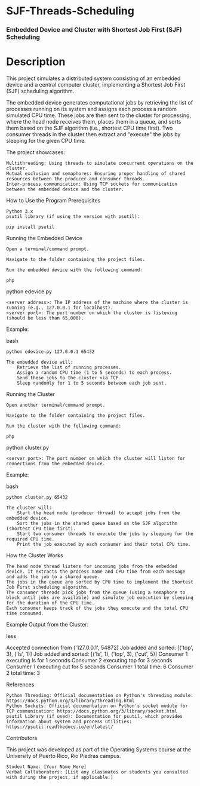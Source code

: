 # SJF-Threads-Scheduling

### Embedded Device and Cluster with Shortest Job First (SJF) Scheduling
# Description

This project simulates a distributed system consisting of an embedded device and a central computer cluster, implementing a Shortest Job First (SJF) scheduling algorithm.

The embedded device generates computational jobs by retrieving the list of processes running on its system and assigns each process a random simulated CPU time. These jobs are then sent to the cluster for processing, where the head node receives them, places them in a queue, and sorts them based on the SJF algorithm (i.e., shortest CPU time first). Two consumer threads in the cluster then extract and "execute" the jobs by sleeping for the given CPU time.

The project showcases:

    Multithreading: Using threads to simulate concurrent operations on the cluster.
    Mutual exclusion and semaphores: Ensuring proper handling of shared resources between the producer and consumer threads.
    Inter-process communication: Using TCP sockets for communication between the embedded device and the cluster.

How to Use the Program
Prerequisites

    Python 3.x
    psutil library (if using the version with psutil):

    pip install psutil

Running the Embedded Device

    Open a terminal/command prompt.

    Navigate to the folder containing the project files.

    Run the embedded device with the following command:

    php

python edevice.py <server address> <server port>

    <server address>: The IP address of the machine where the cluster is running (e.g., 127.0.0.1 for localhost).
    <server port>: The port number on which the cluster is listening (should be less than 65,000).

Example:

bash

    python edevice.py 127.0.0.1 65432

    The embedded device will:
        Retrieve the list of running processes.
        Assign a random CPU time (1 to 5 seconds) to each process.
        Send these jobs to the cluster via TCP.
        Sleep randomly for 1 to 5 seconds between each job sent.

Running the Cluster

    Open another terminal/command prompt.

    Navigate to the folder containing the project files.

    Run the cluster with the following command:

    php

python cluster.py <server port>

    <server port>: The port number on which the cluster will listen for connections from the embedded device.

Example:

bash

    python cluster.py 65432

    The cluster will:
        Start the head node (producer thread) to accept jobs from the embedded device.
        Sort the jobs in the shared queue based on the SJF algorithm (shortest CPU time first).
        Start two consumer threads to execute the jobs by sleeping for the required CPU time.
        Print the job executed by each consumer and their total CPU time.

How the Cluster Works

    The head node thread listens for incoming jobs from the embedded device. It extracts the process name and CPU time from each message and adds the job to a shared queue.
    The jobs in the queue are sorted by CPU time to implement the Shortest Job First scheduling algorithm.
    The consumer threads pick jobs from the queue (using a semaphore to block until jobs are available) and simulate job execution by sleeping for the duration of the CPU time.
    Each consumer keeps track of the jobs they execute and the total CPU time consumed.

Example Output from the Cluster:

less

Accepted connection from ('127.0.0.1', 54872)
Job added and sorted: [('top', 3), ('ls', 1)]
Job added and sorted: [('ls', 1), ('top', 3), ('cut', 5)]
Consumer 1 executing ls for 1 seconds
Consumer 2 executing top for 3 seconds
Consumer 1 executing cut for 5 seconds
Consumer 1 total time: 6
Consumer 2 total time: 3

References

    Python Threading: Official documentation on Python's threading module: https://docs.python.org/3/library/threading.html
    Python Sockets: Official documentation on Python's socket module for TCP communication: https://docs.python.org/3/library/socket.html
    psutil Library (if used): Documentation for psutil, which provides information about system and process utilities: https://psutil.readthedocs.io/en/latest/

Contributors

This project was developed as part of the Operating Systems course at the University of Puerto Rico, Río Piedras campus.

    Student Name: [Your Name Here]
    Verbal Collaborators: [List any classmates or students you consulted with during the project, if applicable.]

